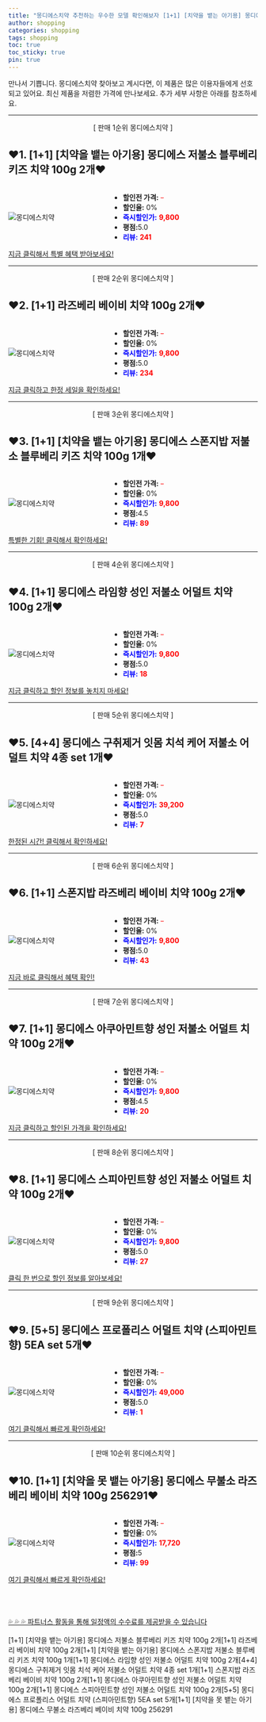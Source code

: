 ```yaml
---
title: "몽디에스치약 추천하는 우수한 모델 확인해보자 [1+1] [치약을 뱉는 아기용] 몽디에스"
author: shopping
categories: shopping
tags: shopping
toc: true
toc_sticky: true
pin: true
---
```

만나서 기쁩니다. 몽디에스치약 찾아보고 계시다면, 이 제품은 많은 이용자들에게 선호되고 있어요. 최신 제품을 저렴한 가격에 만나보세요. 추가 세부 사항은 아래를 참조하세요.

---
<p class="toplist" style="margin: 0 auto; display: block; width: fit-content;">[ 판매 1순위 몽디에스치약 ]</p>

<h2><strong>❤️1. [1+1] [치약을 뱉는 아기용] 몽디에스 저불소 블루베리 키즈 치약 100g 2개❤️</strong></h2>

<div style="display: flex; align-items: center;">
    <div style="flex: 0.4;">
        <img src="https://thumbnail7.coupangcdn.com/thumbnails/remote/230x230ex/image/vendor_inventory/09ec/7f5f92df602b23bda910786093d8740a18f1ab95ed295da8d3479848edf9.jpg" alt="몽디에스치약" style="max-width: 100%;">
    </div>
    <div style="flex: 0.6; margin-left: 10px;">
        <ul>
            <li><strong>할인전 가격:</strong> <del style="color: red;">-</del></li>
            <li><strong>할인율:</strong> 0%</li>
            <li><span style='color:blue'><strong>즉시할인가:</strong></span> <span style='color:red'><strong>9,800</strong></span></li>
            <li><strong>평점:</strong>5.0</li>
            <li><span style='color:blue'><strong>리뷰:</strong></span> <span style='color:red'><strong>241</strong></span></li>
        </ul>
    </div>
</div>
<div class="center">
    <a href="https://selin100587001.github.io?lptag=AF9450613&subid=githubio&pageKey=6098398941&traceid=V0-153&itemId=11411490568&vendorItemId=78687406180" class="myButton">
        지금 클릭해서 특별 혜택 받아보세요!
    </a>
</div>


---
<p class="toplist" style="margin: 0 auto; display: block; width: fit-content;">[ 판매 2순위 몽디에스치약 ]</p>

<h2><strong>❤️2. [1+1] 라즈베리 베이비 치약 100g 2개❤️</strong></h2>

<div style="display: flex; align-items: center;">
    <div style="flex: 0.4;">
        <img src="https://thumbnail9.coupangcdn.com/thumbnails/remote/230x230ex/image/vendor_inventory/8a97/67c0397dccb49c7f258db017860d07cf89b0ad7e68178f7be0cb3274b71b.jpg" alt="몽디에스치약" style="max-width: 100%;">
    </div>
    <div style="flex: 0.6; margin-left: 10px;">
        <ul>
            <li><strong>할인전 가격:</strong> <del style="color: red;">-</del></li>
            <li><strong>할인율:</strong> 0%</li>
            <li><span style='color:blue'><strong>즉시할인가:</strong></span> <span style='color:red'><strong>9,800</strong></span></li>
            <li><strong>평점:</strong>5.0</li>
            <li><span style='color:blue'><strong>리뷰:</strong></span> <span style='color:red'><strong>234</strong></span></li>
        </ul>
    </div>
</div>
<div class="center">
    <a href="https://selin100587001.github.io?lptag=AF9450613&subid=githubio&pageKey=6098394175&traceid=V0-153&itemId=11411451706&vendorItemId=78687368095" class="myButton">
        지금 클릭하고 한정 세일을 확인하세요!
    </a>
</div>


---
<p class="toplist" style="margin: 0 auto; display: block; width: fit-content;">[ 판매 3순위 몽디에스치약 ]</p>

<h2><strong>❤️3. [1+1] [치약을 뱉는 아기용] 몽디에스 스폰지밥 저불소 블루베리 키즈 치약 100g 1개❤️</strong></h2>

<div style="display: flex; align-items: center;">
    <div style="flex: 0.4;">
        <img src="https://thumbnail7.coupangcdn.com/thumbnails/remote/230x230ex/image/vendor_inventory/e1e3/570d3ccc956ea107478672ed778d80e577ba995a343766204848876c6a1e.jpg" alt="몽디에스치약" style="max-width: 100%;">
    </div>
    <div style="flex: 0.6; margin-left: 10px;">
        <ul>
            <li><strong>할인전 가격:</strong> <del style="color: red;">-</del></li>
            <li><strong>할인율:</strong> 0%</li>
            <li><span style='color:blue'><strong>즉시할인가:</strong></span> <span style='color:red'><strong>9,800</strong></span></li>
            <li><strong>평점:</strong>4.5</li>
            <li><span style='color:blue'><strong>리뷰:</strong></span> <span style='color:red'><strong>89</strong></span></li>
        </ul>
    </div>
</div>
<div class="center">
    <a href="https://selin100587001.github.io?lptag=AF9450613&subid=githubio&pageKey=6098405775&traceid=V0-153&itemId=11411550510&vendorItemId=78687466642" class="myButton">
        특별한 기회! 클릭해서 확인하세요!
    </a>
</div>


---
<p class="toplist" style="margin: 0 auto; display: block; width: fit-content;">[ 판매 4순위 몽디에스치약 ]</p>

<h2><strong>❤️4. [1+1] 몽디에스 라임향 성인 저불소 어덜트 치약 100g 2개❤️</strong></h2>

<div style="display: flex; align-items: center;">
    <div style="flex: 0.4;">
        <img src="https://thumbnail10.coupangcdn.com/thumbnails/remote/230x230ex/image/vendor_inventory/992f/2bcbd027805c20ebedb8f00c727e740b85090957ce132fbde782999ac736.jpg" alt="몽디에스치약" style="max-width: 100%;">
    </div>
    <div style="flex: 0.6; margin-left: 10px;">
        <ul>
            <li><strong>할인전 가격:</strong> <del style="color: red;">-</del></li>
            <li><strong>할인율:</strong> 0%</li>
            <li><span style='color:blue'><strong>즉시할인가:</strong></span> <span style='color:red'><strong>9,800</strong></span></li>
            <li><strong>평점:</strong>5.0</li>
            <li><span style='color:blue'><strong>리뷰:</strong></span> <span style='color:red'><strong>18</strong></span></li>
        </ul>
    </div>
</div>
<div class="center">
    <a href="https://selin100587001.github.io?lptag=AF9450613&subid=githubio&pageKey=7281255178&traceid=V0-153&itemId=18590402674&vendorItemId=78687125516" class="myButton">
        지금 클릭하고 할인 정보를 놓치지 마세요!
    </a>
</div>


---
<p class="toplist" style="margin: 0 auto; display: block; width: fit-content;">[ 판매 5순위 몽디에스치약 ]</p>

<h2><strong>❤️5. [4+4] 몽디에스 구취제거 잇몸 치석 케어 저불소 어덜트 치약 4종 set 1개❤️</strong></h2>

<div style="display: flex; align-items: center;">
    <div style="flex: 0.4;">
        <img src="https://thumbnail8.coupangcdn.com/thumbnails/remote/230x230ex/image/vendor_inventory/394e/e830a8e207987de00e54e7d9eb73b7f57420e855b84f1669be6090bd4812.jpg" alt="몽디에스치약" style="max-width: 100%;">
    </div>
    <div style="flex: 0.6; margin-left: 10px;">
        <ul>
            <li><strong>할인전 가격:</strong> <del style="color: red;">-</del></li>
            <li><strong>할인율:</strong> 0%</li>
            <li><span style='color:blue'><strong>즉시할인가:</strong></span> <span style='color:red'><strong>39,200</strong></span></li>
            <li><strong>평점:</strong>5.0</li>
            <li><span style='color:blue'><strong>리뷰:</strong></span> <span style='color:red'><strong>7</strong></span></li>
        </ul>
    </div>
</div>
<div class="center">
    <a href="https://selin100587001.github.io?lptag=AF9450613&subid=githubio&pageKey=6188324965&traceid=V0-153&itemId=12197878838&vendorItemId=79468875485" class="myButton">
        한정된 시간! 클릭해서 확인하세요!
    </a>
</div>


---
<p class="toplist" style="margin: 0 auto; display: block; width: fit-content;">[ 판매 6순위 몽디에스치약 ]</p>

<h2><strong>❤️6. [1+1] 스폰지밥 라즈베리 베이비 치약 100g 2개❤️</strong></h2>

<div style="display: flex; align-items: center;">
    <div style="flex: 0.4;">
        <img src="https://thumbnail8.coupangcdn.com/thumbnails/remote/230x230ex/image/vendor_inventory/9d6c/f6789e8d1becccc25a235c8f10606f15b0452981c067e81a1a6d314d98d9.jpg" alt="몽디에스치약" style="max-width: 100%;">
    </div>
    <div style="flex: 0.6; margin-left: 10px;">
        <ul>
            <li><strong>할인전 가격:</strong> <del style="color: red;">-</del></li>
            <li><strong>할인율:</strong> 0%</li>
            <li><span style='color:blue'><strong>즉시할인가:</strong></span> <span style='color:red'><strong>9,800</strong></span></li>
            <li><strong>평점:</strong>5.0</li>
            <li><span style='color:blue'><strong>리뷰:</strong></span> <span style='color:red'><strong>43</strong></span></li>
        </ul>
    </div>
</div>
<div class="center">
    <a href="https://selin100587001.github.io?lptag=AF9450613&subid=githubio&pageKey=6098403195&traceid=V0-153&itemId=11411527124&vendorItemId=78687443331" class="myButton">
        지금 바로 클릭해서 혜택 확인!
    </a>
</div>


---
<p class="toplist" style="margin: 0 auto; display: block; width: fit-content;">[ 판매 7순위 몽디에스치약 ]</p>

<h2><strong>❤️7. [1+1] 몽디에스 아쿠아민트향 성인 저불소 어덜트 치약 100g 2개❤️</strong></h2>

<div style="display: flex; align-items: center;">
    <div style="flex: 0.4;">
        <img src="https://thumbnail7.coupangcdn.com/thumbnails/remote/230x230ex/image/vendor_inventory/db6c/08775e9b3cb3861a3aea4281a8706f8007245214b0c0d5eda18c374fd2b0.jpg" alt="몽디에스치약" style="max-width: 100%;">
    </div>
    <div style="flex: 0.6; margin-left: 10px;">
        <ul>
            <li><strong>할인전 가격:</strong> <del style="color: red;">-</del></li>
            <li><strong>할인율:</strong> 0%</li>
            <li><span style='color:blue'><strong>즉시할인가:</strong></span> <span style='color:red'><strong>9,800</strong></span></li>
            <li><strong>평점:</strong>4.5</li>
            <li><span style='color:blue'><strong>리뷰:</strong></span> <span style='color:red'><strong>20</strong></span></li>
        </ul>
    </div>
</div>
<div class="center">
    <a href="https://selin100587001.github.io?lptag=AF9450613&subid=githubio&pageKey=7281254028&traceid=V0-153&itemId=18590397863&vendorItemId=78687291770" class="myButton">
        지금 클릭하고 할인된 가격을 확인하세요!
    </a>
</div>


---
<p class="toplist" style="margin: 0 auto; display: block; width: fit-content;">[ 판매 8순위 몽디에스치약 ]</p>

<h2><strong>❤️8. [1+1] 몽디에스 스피아민트향 성인 저불소 어덜트 치약 100g 2개❤️</strong></h2>

<div style="display: flex; align-items: center;">
    <div style="flex: 0.4;">
        <img src="https://thumbnail10.coupangcdn.com/thumbnails/remote/230x230ex/image/vendor_inventory/842e/0a1c62dc48200a41e03073e1daae4d435398850ad4869d0ef12113aba365.jpg" alt="몽디에스치약" style="max-width: 100%;">
    </div>
    <div style="flex: 0.6; margin-left: 10px;">
        <ul>
            <li><strong>할인전 가격:</strong> <del style="color: red;">-</del></li>
            <li><strong>할인율:</strong> 0%</li>
            <li><span style='color:blue'><strong>즉시할인가:</strong></span> <span style='color:red'><strong>9,800</strong></span></li>
            <li><strong>평점:</strong>5.0</li>
            <li><span style='color:blue'><strong>리뷰:</strong></span> <span style='color:red'><strong>27</strong></span></li>
        </ul>
    </div>
</div>
<div class="center">
    <a href="https://selin100587001.github.io?lptag=AF9450613&subid=githubio&pageKey=7281254599&traceid=V0-153&itemId=18590400337&vendorItemId=78687254127" class="myButton">
        클릭 한 번으로 할인 정보를 알아보세요!
    </a>
</div>


---
<p class="toplist" style="margin: 0 auto; display: block; width: fit-content;">[ 판매 9순위 몽디에스치약 ]</p>

<h2><strong>❤️9. [5+5] 몽디에스 프로폴리스 어덜트 치약 (스피아민트향) 5EA set 5개❤️</strong></h2>

<div style="display: flex; align-items: center;">
    <div style="flex: 0.4;">
        <img src="https://thumbnail9.coupangcdn.com/thumbnails/remote/230x230ex/image/vendor_inventory/0b79/ae1d4588f898bd7cc387491787dcecfeb2953ac4b0df7a0726077dab6583.jpg" alt="몽디에스치약" style="max-width: 100%;">
    </div>
    <div style="flex: 0.6; margin-left: 10px;">
        <ul>
            <li><strong>할인전 가격:</strong> <del style="color: red;">-</del></li>
            <li><strong>할인율:</strong> 0%</li>
            <li><span style='color:blue'><strong>즉시할인가:</strong></span> <span style='color:red'><strong>49,000</strong></span></li>
            <li><strong>평점:</strong>5.0</li>
            <li><span style='color:blue'><strong>리뷰:</strong></span> <span style='color:red'><strong>1</strong></span></li>
        </ul>
    </div>
</div>
<div class="center">
    <a href="https://selin100587001.github.io?lptag=AF9450613&subid=githubio&pageKey=7281248620&traceid=V0-153&itemId=18590372618&vendorItemId=79468959218" class="myButton">
        여기 클릭해서 빠르게 확인하세요!
    </a>
</div>


---
<p class="toplist" style="margin: 0 auto; display: block; width: fit-content;">[ 판매 10순위 몽디에스치약 ]</p>

<h2><strong>❤️10. [1+1] [치약을 못 뱉는 아기용] 몽디에스 무불소 라즈베리 베이비 치약 100g 256291❤️</strong></h2>

<div style="display: flex; align-items: center;">
    <div style="flex: 0.4;">
        <img src="https://thumbnail9.coupangcdn.com/thumbnails/remote/230x230ex/image/vendor_inventory/c432/c3b46ade7676e4b83039da55cdf277a397bfe3a657ed774e593afdf6e305.jpg" alt="몽디에스치약" style="max-width: 100%;">
    </div>
    <div style="flex: 0.6; margin-left: 10px;">
        <ul>
            <li><strong>할인전 가격:</strong> <del style="color: red;">-</del></li>
            <li><strong>할인율:</strong> 0%</li>
            <li><span style='color:blue'><strong>즉시할인가:</strong></span> <span style='color:red'><strong>17,720</strong></span></li>
            <li><strong>평점:</strong>5</li>
            <li><span style='color:blue'><strong>리뷰:</strong></span> <span style='color:red'><strong>99</strong></span></li>
        </ul>
    </div>
</div>
<div class="center">
    <a href="https://selin100587001.github.io?lptag=AF9450613&subid=githubio&pageKey=7962815139&traceid=V0-153&itemId=22018109649&vendorItemId=90376911197" class="myButton">
        여기 클릭해서 빠르게 확인하세요!
    </a>
</div>

<br><br><br>[💦 💦 💦 파트너스 활동을 통해 일정액의 수수료를 제공받을 수 있습니다](https://link.coupang.com/a/bcpT2c)<br><br>[1+1] [치약을 뱉는 아기용] 몽디에스 저불소 블루베리 키즈 치약 100g 2개[1+1] 라즈베리 베이비 치약 100g 2개[1+1] [치약을 뱉는 아기용] 몽디에스 스폰지밥 저불소 블루베리 키즈 치약 100g 1개[1+1] 몽디에스 라임향 성인 저불소 어덜트 치약 100g 2개[4+4] 몽디에스 구취제거 잇몸 치석 케어 저불소 어덜트 치약 4종 set 1개[1+1] 스폰지밥 라즈베리 베이비 치약 100g 2개[1+1] 몽디에스 아쿠아민트향 성인 저불소 어덜트 치약 100g 2개[1+1] 몽디에스 스피아민트향 성인 저불소 어덜트 치약 100g 2개[5+5] 몽디에스 프로폴리스 어덜트 치약 (스피아민트향) 5EA set 5개[1+1] [치약을 못 뱉는 아기용] 몽디에스 무불소 라즈베리 베이비 치약 100g 256291